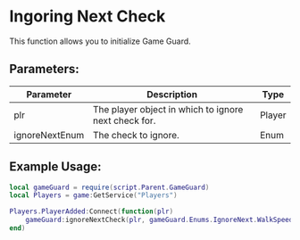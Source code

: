 # Ingoring Next Check
This function allows you to initialize Game Guard.

## Parameters:

| Parameter      | Description                                          | Type   |
| -------------- | ---------------------------------------------------- | ------ |
| plr            | The player object in which to ignore next check for. | Player |
| ignoreNextEnum | The check to ignore.                                 | Enum   |

## Example Usage:

```lua hl_lines="5" linenums="1"
local gameGuard = require(script.Parent.GameGuard)
local Players = game:GetService("Players")

Players.PlayerAdded:Connect(function(plr)
    gameGuard:ignoreNextCheck(plr, gameGuard.Enums.IgnoreNext.WalkSpeed)
end)
```
